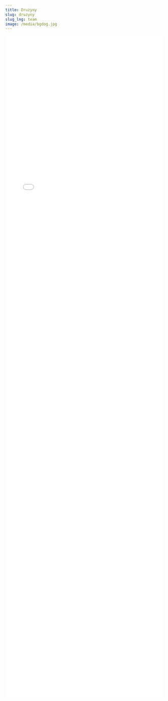```yaml
---
title: Drużyny
slug: druzyny
slug_lng: team
image: /media/bgdog.jpg
---
```



<!--StartFragment-->

<embed src="static/media/ts.pdf&navpanes=0&scrollbar=0" width="100%" height="2100px" />

<!--EndFragment-->